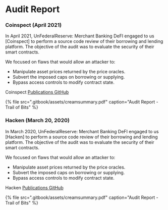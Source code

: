 # Audit Report

### Coinspect \(April 2021\)

In April 2021, UnFederalReserve: Merchant Banking DeFI engaged to us \[Coinspect\] to perform a source code review of their borrowing and lending platform. The objective of the audit was to evaluate the security of their smart contracts.

We focused on flaws that would allow an attacker to:

* Manipulate asset prices returned by the price oracles.
* Subvert the imposed caps on borrowing or supplying.
* Bypass access controls to modify contract state.

Coinspect [Publications GitHub](https://github.com/trailofbits/publications/blob/master/reviews/CREAMSummary.pdf)

{% file src=".gitbook/assets/creamsummary.pdf" caption="Audit Report - Trail of Bits" %}



### Hacken \(March 20, 2020\)

In March 2020, UnFederalReserve: Merchant Banking DeFI engaged to us \[Hacken\] to perform a source code review of their borrowing and lending platform. The objective of the audit was to evaluate the security of their smart contracts.

We focused on flaws that would allow an attacker to:

* Manipulate asset prices returned by the price oracles.
* Subvert the imposed caps on borrowing or supplying.
* Bypass access controls to modify contract state.

Hacken [Publications GitHub](https://github.com/trailofbits/publications/blob/master/reviews/CREAMSummary.pdf)

{% file src=".gitbook/assets/creamsummary.pdf" caption="Audit Report - Trail of Bits" %}